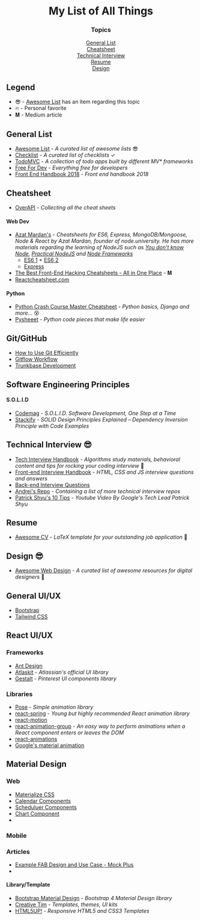 <h1 align="center">My List of All Things</h1>

<div align="center">
   <h3>Topics</h3>
   <a href="#general-list">General List</a>
   <br>
   <a href="#cheatsheet">Cheatsheet</a>
   <br>
   <a href="#technical-interview">Technical Interview</a>
   <br>
   <a href="#resume">Resume</a>
   <br>
   <a href="#design">Design</a>
</div>

## Legend
* 😎 - [Awesome List](https://github.com/sindresorhus/awesome) has an item regarding this topic
* 🔥 - Personal favorite
* 𝐌 - Medium article

## General List
* [Awesome List](https://github.com/sindresorhus/awesome) - *A curated list of awesome lists* 😎
* [Checklist](https://github.com/huyingjie/Checklist-Checklist) - *A curated list of checklists* ✓
* [TodoMVC](https://github.com/tastejs/todomvc) - *A collection of todo apps built by different MV\* frameworks*
* [Free For Dev](https://github.com/ripienaar/free-for-dev) - *Everything free for developers*
* [Front End Handbook 2018](https://github.com/FrontendMasters/front-end-handbook-2018) - *Front end handbook 2018*

## Cheatsheet
* [OverAPI](http://overapi.com) - *Collecting all the cheat sheets*
#### Web Dev
* [Azat Mardan's](https://github.com/azat-co/cheatsheets) - *Cheatsheets for ES6, Express, MongoDB/Mongoose, Node & React by Azat Mardan, founder of node.university. He has more materials regarding the learning of NodeJS such as [You don't know Node](https://github.com/azat-co/you-dont-know-node), [Practical NodeJS](https://github.com/azat-co/practicalnode) and [Node Frameworks](http://nodeframework.com)*
    * [ES6 1](cheatsheet/es6-1-azat.png) + [ES6 2](cheatsheet/es6-1-azat.png)
    * [Express](cheatsheet/express-azat.pdf)
* [The Best Front-End Hacking Cheatsheets - All in One Place](https://medium.freecodecamp.org/modern-frontend-hacking-cheatsheets-df9c2566c72a) - 𝐌
* [Reactcheatsheet.com](https://reactcheatsheet.com)
#### Python
* [Python Crash Course Master Cheatsheet](cheatsheet/python-crash-course-all.pdf) - *Python basics, Django and more...* 😵
* [Pysheeet](https://github.com/crazyguitar/pysheeet) - *Python code pieces that make life easier*

## Git/GitHub
* [How to Use Git Efficiently](https://medium.freecodecamp.org/how-to-use-git-efficiently-54320a236369)
* [Gitflow Workflow](https://www.atlassian.com/git/tutorials/comparing-workflows/gitflow-workflow)
* [Trunkbase Development](https://trunkbaseddevelopment.com)

## Software Engineering Principles
#### S.O.L.I.D
* [Codemag](https://www.codemag.com/article/1001061) - *S.O.L.I.D. Software Development, One Step at a Time*
* [Stackify](https://stackify.com/dependency-inversion-principle/) - *SOLID Design Principles Explained – Dependency Inversion Principle with Code Examples*

## Technical Interview 😎
* [Tech Interview Handbook](https://github.com/yangshun/tech-interview-handbook) - *Algorithms study materials, behavioral content and tips for rocking your coding interview* 💯
* [Front-end Interview Handbook](https://github.com/yangshun/front-end-interview-handbook) - *HTML, CSS and JS interview questions and answers*
* [Back-end Interview Questions](https://github.com/arialdomartini/Back-End-Developer-Interview-Questions#nosql)
* [Andrei's Repo](https://github.com/andreis/interview) - *Containing a list of more technical interview repos*
* [Patrick Shyu's 10 Tips](https://www.youtube.com/watch?v=B7WMjMZHyq0) - *Youtube Video By Google's Tech Lead Patrick Shyu*

## Resume
* [Awesome CV](https://github.com/posquit0/Awesome-CV) - *LaTeX template for your outstanding job application* 📄

## Design 😎
* [Awesome Web Design](https://github.com/nicolesaidy/awesome-web-design) - *A curated list of awesome resources for digital designers* 🎨

## General UI/UX
* [Bootstrap](https://getbootstrap.com)
* [Tailwind CSS](https://github.com/tailwindcss/tailwindcss)

## React UI/UX
### Frameworks
* [Ant Design](https://ant.design)
* [Atlaskit](https://atlaskit.atlassian.com) - *Atlassian's official UI library*
* [Gestalt](https://github.com/pinterest/gestalt) - *Pinterest UI components library*
### Libraries
* [Pose](https://popmotion.io/pose/) - *Simple animation library*
* [react-spring](http://react-spring.surge.sh) - *Young but highly recommended React animation library*
* [react-motion](https://github.com/chenglou/react-motion)
* [react-animation-group](https://github.com/reactjs/react-transition-group/tree/v1-stable) - *An easy way to perform animations when a React component enters or leaves the DOM*
* [react-animations](https://github.com/FormidableLabs/react-animations)
* [Google's material animation](https://material.io/develop/web/components/animation/)

## Material Design
### Web
* [Materialize CSS](https://materializecss.com/getting-started.html)
* [Calendar Components](https://reactjsexample.com/tag/calendar/)
* [Scheduluer Components](https://reactjsexample.com/a-scheduler-and-resource-planning-component-built-for-react/)
* [Chart Component](https://reactjsexample.com/tag/chart/)
* 

### Mobile
### Articles
* [Example FAB Design and Use Case - Mock Plus](https://www.mockplus.com/blog/post/floating-action-button)
* 
#### Library/Template
* [Bootstrap Material Design](https://fezvrasta.github.io/bootstrap-material-design/) - *Bootstrap 4 Material Design library*
* [Creative Tim](https://www.creative-tim.com) - *Templates, themes, UI kits*
* [HTML5UP!](https://html5up.net) - *Responsive HTML5 and CSS3 Templates*
